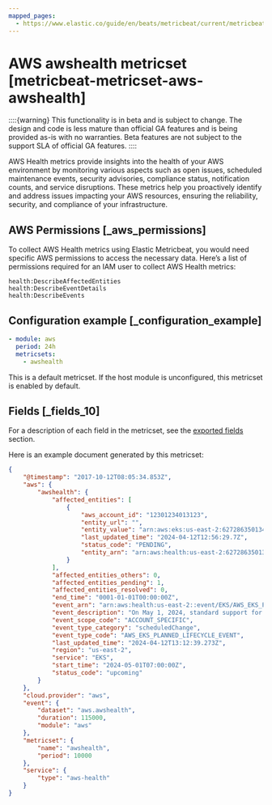 ```yaml
---
mapped_pages:
  - https://www.elastic.co/guide/en/beats/metricbeat/current/metricbeat-metricset-aws-awshealth.html
---
```


# AWS awshealth metricset [metricbeat-metricset-aws-awshealth]

::::{warning}
This functionality is in beta and is subject to change. The design and code is less mature than official GA features and is being provided as-is with no warranties. Beta features are not subject to the support SLA of official GA features.
::::


AWS Health metrics provide insights into the health of your AWS environment by monitoring various aspects such as open issues, scheduled maintenance events, security advisories, compliance status, notification counts, and service disruptions. These metrics help you proactively identify and address issues impacting your AWS resources, ensuring the reliability, security, and compliance of your infrastructure.


## AWS Permissions [_aws_permissions]

To collect AWS Health metrics using Elastic Metricbeat, you would need specific AWS permissions to access the necessary data. Here’s a list of permissions required for an IAM user to collect AWS Health metrics:

```
health:DescribeAffectedEntities
health:DescribeEventDetails
health:DescribeEvents
```


## Configuration example [_configuration_example]

```yaml
- module: aws
  period: 24h
  metricsets:
    - awshealth
```

This is a default metricset. If the host module is unconfigured, this metricset is enabled by default.

## Fields [_fields_10]

For a description of each field in the metricset, see the [exported fields](/reference/metricbeat/exported-fields-aws.md) section.

Here is an example document generated by this metricset:

```json
{
    "@timestamp": "2017-10-12T08:05:34.853Z",
    "aws": {
        "awshealth": {
            "affected_entities": [
                {
                    "aws_account_id": "12301234013123",
                    "entity_url": "",
                    "entity_value": "arn:aws:eks:us-east-2:627286350134:cluster/XXXXXXXXXXXXX",
                    "last_updated_time": "2024-04-12T12:56:29.7Z",
                    "status_code": "PENDING",
                    "entity_arn": "arn:aws:health:us-east-2:627286350134:entity/YYYYYYYYYYYYYYYYYYYY"
                }
            ],
            "affected_entities_others": 0,
            "affected_entities_pending": 1,
            "affected_entities_resolved": 0,
            "end_time": "0001-01-01T00:00:00Z",
            "event_arn": "arn:aws:health:us-east-2::event/EKS/AWS_EKS_PLANNED_LIFECYCLE_EVENT/AWS_EKS_PLANNED_LIFECYCLE_EVENT_a7e64e77680080d19971a80f0131ff2239909cdbe7647dd57710b764b988f476",
            "event_description": "On May 1, 2024, standard support for Kubernetes version 1.25 in Amazon EKS will end. From May 2, 2024 all Amazon EKS clusters running on 1.25 will enter extended support and will remain in extended support until May 1, 2025.\n\nAfter May 1, 2025, Kubernetes 1.25 will no longer be supported on Amazon EKS, and all Amazon EKS clusters running on 1.25 will be automatically updated to Kubernetes version 1.26.\n\nYou are receiving this message because you currently have 1 or more Amazon EKS clusters running on Kubernetes version 1.25. A list of your impacted clusters can be found in the \"Affected resources\" tab.\n\nExtended support is currently in free preview and is available to all customers. Effective April 1 2024, your Amazon EKS clusters running on a Kubernetes version in extended support will be charged at $0.60 per cluster hour.\n\nIf you do not want to use extended support, we recommend that you update your 1.25 clusters to Kubernetes version 1.26 or newer before May 1, 2024. To learn more about the extended support for Kubernetes versions pricing, see our announcement [1]. For instructions on how to update your cluster(s), see the Amazon EKS service 'Updating an Amazon EKS cluster Kubernetes version' documentation [2].\n\nTo learn more on Kubernetes version support, see the 'Amazon EKS Kubernetes versions' documentation [3].\n\nFor any questions or assistance, please contact AWS Support [4].\n\n\n[1] https://aws.amazon.com/blogs/containers/amazon-eks-extended-support-for-kubernetes-versions-pricing/\n[2] https://docs.aws.amazon.com/eks/latest/userguide/update-cluster.html\n[3] https://docs.aws.amazon.com/eks/latest/userguide/kubernetes-versions.html\n[4] https://aws.amazon.com/support",
            "event_scope_code": "ACCOUNT_SPECIFIC",
            "event_type_category": "scheduledChange",
            "event_type_code": "AWS_EKS_PLANNED_LIFECYCLE_EVENT",
            "last_updated_time": "2024-04-12T13:12:39.273Z",
            "region": "us-east-2",
            "service": "EKS",
            "start_time": "2024-05-01T07:00:00Z",
            "status_code": "upcoming"
        }
    },
    "cloud.provider": "aws",
    "event": {
        "dataset": "aws.awshealth",
        "duration": 115000,
        "module": "aws"
    },
    "metricset": {
        "name": "awshealth",
        "period": 10000
    },
    "service": {
        "type": "aws-health"
    }
}
```


